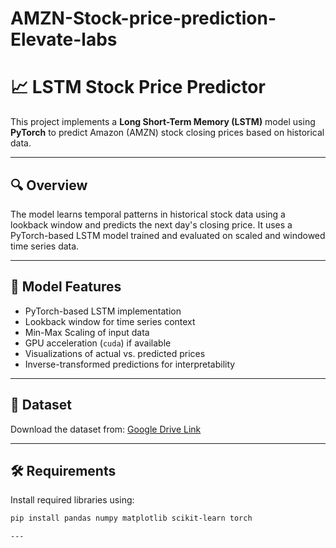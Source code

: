 # AMZN-Stock-price-prediction-Elevate-labs


# 📈 LSTM Stock Price Predictor

This project implements a **Long Short-Term Memory (LSTM)** model using **PyTorch** to predict Amazon (AMZN) stock closing prices based on historical data.

---

## 🔍 Overview

The model learns temporal patterns in historical stock data using a lookback window and predicts the next day's closing price. It uses a PyTorch-based LSTM model trained and evaluated on scaled and windowed time series data.

---

## 🧠 Model Features

- PyTorch-based LSTM implementation
- Lookback window for time series context
- Min-Max Scaling of input data
- GPU acceleration (`cuda`) if available
- Visualizations of actual vs. predicted prices
- Inverse-transformed predictions for interpretability

---

## 📁 Dataset

Download the dataset from: [Google Drive Link](https://drive.google.com/file/d/1MqY9yaql1XQbodFSngsHxGbyLdWRhVXj/view)


---

## 🛠️ Requirements

Install required libraries using:

```bash
pip install pandas numpy matplotlib scikit-learn torch

---


